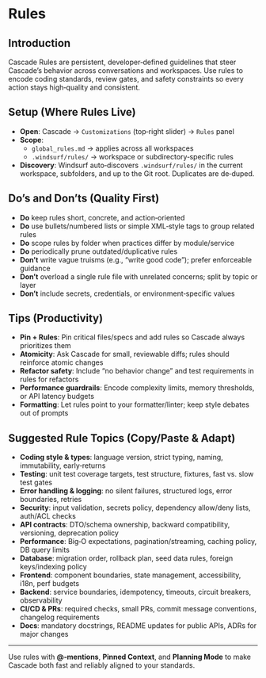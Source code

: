 # Rules

## Introduction
Cascade Rules are persistent, developer‑defined guidelines that steer Cascade’s behavior across conversations and workspaces. Use rules to encode coding standards, review gates, and safety constraints so every action stays high‑quality and consistent.

## Setup (Where Rules Live)
- **Open**: Cascade → `Customizations` (top‑right slider) → `Rules` panel
- **Scope**:
  - `global_rules.md` → applies across all workspaces
  - `.windsurf/rules/` → workspace or subdirectory‑specific rules
- **Discovery**: Windsurf auto‑discovers `.windsurf/rules/` in the current workspace, subfolders, and up to the Git root. Duplicates are de‑duped.

## Do’s and Don’ts (Quality First)
- **Do** keep rules short, concrete, and action‑oriented
- **Do** use bullets/numbered lists or simple XML‑style tags to group related rules
- **Do** scope rules by folder when practices differ by module/service
- **Do** periodically prune outdated/duplicative rules
- **Don’t** write vague truisms (e.g., “write good code”); prefer enforceable guidance
- **Don’t** overload a single rule file with unrelated concerns; split by topic or layer
- **Don’t** include secrets, credentials, or environment‑specific values

## Tips (Productivity)
- **Pin + Rules**: Pin critical files/specs and add rules so Cascade always prioritizes them
- **Atomicity**: Ask Cascade for small, reviewable diffs; rules should reinforce atomic changes
- **Refactor safety**: Include “no behavior change” and test requirements in rules for refactors
- **Performance guardrails**: Encode complexity limits, memory thresholds, or API latency budgets
- **Formatting**: Let rules point to your formatter/linter; keep style debates out of prompts

## Suggested Rule Topics (Copy/Paste & Adapt)
- **Coding style & types**: language version, strict typing, naming, immutability, early‑returns
- **Testing**: unit test coverage targets, test structure, fixtures, fast vs. slow test gates
- **Error handling & logging**: no silent failures, structured logs, error boundaries, retries
- **Security**: input validation, secrets policy, dependency allow/deny lists, auth/ACL checks
- **API contracts**: DTO/schema ownership, backward compatibility, versioning, deprecation policy
- **Performance**: Big‑O expectations, pagination/streaming, caching policy, DB query limits
- **Database**: migration order, rollback plan, seed data rules, foreign keys/indexing policy
- **Frontend**: component boundaries, state management, accessibility, i18n, perf budgets
- **Backend**: service boundaries, idempotency, timeouts, circuit breakers, observability
- **CI/CD & PRs**: required checks, small PRs, commit message conventions, changelog requirements
- **Docs**: mandatory docstrings, README updates for public APIs, ADRs for major changes

---
Use rules with **@‑mentions**, **Pinned Context**, and **Planning Mode** to make Cascade both fast and reliably aligned to your standards.
